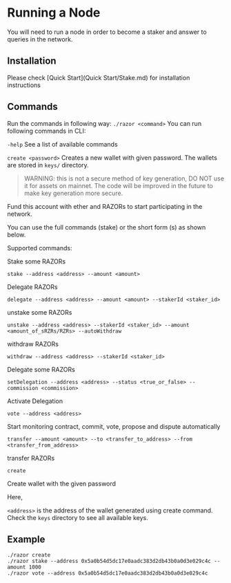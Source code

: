 # Running a Node
You will need to run a node in order to become a staker and answer to queries in the network.

## Installation

Please check [Quick Start](Quick Start/Stake.md) for installation instructions

## Commands
Run the commands in following way:
    `./razor <command>`
You can run following commands in CLI:

`-help` See a list of available commands

`create <password>`  Creates a new wallet with given password. The wallets are stored in `keys/` directory.

>WARNING: this is not a secure method of key generation, DO NOT use it for assets on mainnet.
The code will be improved in the future to make key generation more secure.

Fund this account with ether and RAZORs to start participating in the network.

You can use the full commands (stake) or the short form (s) as shown below.

Supported commands:

Stake some RAZORs

    stake --address <address> --amount <amount>
    
Delegate RAZORs

    delegate --address <address> --amount <amount> --stakerId <staker_id>

unstake some RAZORs

    unstake --address <address> --stakerId <staker_id> --amount <amount_of_sRZRs/RZRs> --autoWithdraw

withdraw RAZORs

    withdraw --address <address> --stakerId <staker_id>
    
Delegate some RAZORs

    setDelegation --address <address> --status <true_or_false> --commission <commission>

Activate Delegation

    vote --address <address>

Start monitoring contract, commit, vote, propose and dispute automatically

    transfer --amount <amount> --to <transfer_to_address> --from <transfer_from_address>

transfer RAZORs

    create

Create wallet with the given password

Here,

`<address>` is the address of the wallet generated using create command. Check the `keys` directory to see all available keys.


## Example

    ./razor create
    ./razor stake --address 0x5a0b54d5dc17e0aadc383d2db43b0a0d3e029c4c --amount 1000
    ./razor vote --address 0x5a0b54d5dc17e0aadc383d2db43b0a0d3e029c4c
